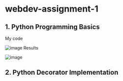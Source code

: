# webdev-assignment-1

## 1. Python Programming Basics
My code

![image](https://github.com/user-attachments/assets/27490e83-13dd-40c9-ae85-f4301c201673)
Results

![image](https://github.com/user-attachments/assets/615be3a9-2d2d-4c29-9463-339a30c2c458)

## 2. Python Decorator Implementation

